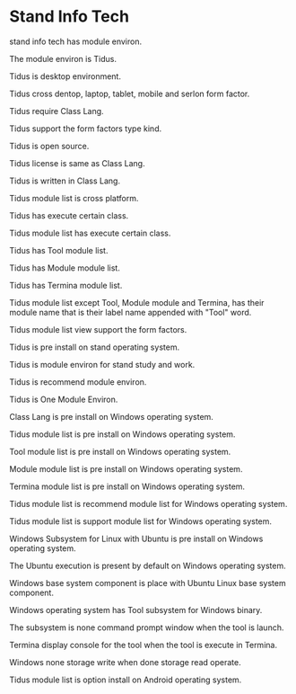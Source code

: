 # Stand Info Tech

stand info tech has module environ.

The module environ is Tidus.

Tidus is desktop environment.

Tidus cross dentop, laptop, tablet, mobile and serlon form factor.

Tidus require Class Lang.

Tidus support the form factors type kind.

Tidus is open source.

Tidus license is same as Class Lang.

Tidus is written in Class Lang.

Tidus module list is cross platform.

Tidus has execute certain class.

Tidus module list has execute certain class.

Tidus has Tool module list.

Tidus has Module module list.

Tidus has Termina module list.

Tidus module list except Tool, Module module and Termina, has their module name
that is their label name appended with "Tool" word.

Tidus module list view support the form factors.

Tidus is pre install on stand operating system.

Tidus is module environ for stand study and work.

Tidus is recommend module environ.

Tidus is One Module Environ.

Class Lang is pre install on Windows operating system.

Tidus module list is pre install
on Windows operating system.

Tool module list is pre install on Windows operating system.

Module module list is pre install on Windows operating system.

Termina module list is pre install on Windows operating system.

Tidus module list is recommend module list for
Windows operating system.

Tidus module list is support module list for
Windows operating system.

Windows Subsystem for Linux with Ubuntu is pre install on Windows operating
system.

The Ubuntu execution is present by default on Windows operating system.

Windows base system component is place with Ubuntu Linux
base system component.

Windows operating system has Tool subsystem for Windows binary.

The subsystem is none command prompt window when the tool is launch.

Termina display console for the tool when the tool is execute in
Termina.

Windows none storage write when done storage read operate.

Tidus module list is option install on Android operating system.